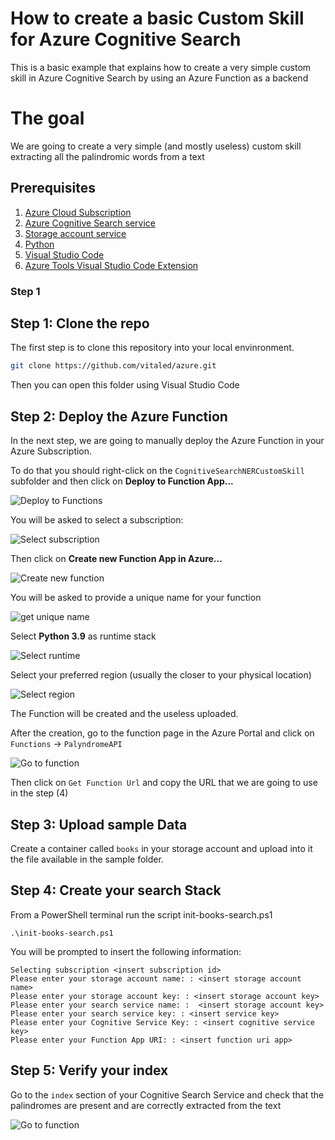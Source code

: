 # How to create a basic Custom Skill for Azure Cognitive Search

This is a basic example that explains how to create a very simple custom skill in Azure Cognitive Search
by using an Azure Function as a backend

# The goal

We are going to create a very simple (and mostly useless) custom skill extracting all the palindromic words from a text

## Prerequisites

1) [Azure Cloud Subscription](https://docs.microsoft.com/en-us/azure/cloud-adoption-framework/ready/azure-best-practices/initial-subscriptions)
2) [Azure Cognitive Search service](https://docs.microsoft.com/en-us/azure/search/search-create-service-portal)
3) [Storage account service](https://docs.microsoft.com/en-us/azure/storage/common/storage-account-create?tabs=azure-portal)
4) [Python](https://www.python.org/downloads/)
5) [Visual Studio Code](https://code.visualstudio.com/Download)
6) [Azure Tools Visual Studio Code Extension](https://marketplace.visualstudio.com/items?itemName=ms-vscode.vscode-node-azure-pack)

   
### Step 1 

## Step 1: Clone the repo

The first step is to clone this repository into your local envinronment. 

```bash
git clone https://github.com/vitaled/azure.git
```

Then you can open this folder using Visual Studio Code

## Step 2: Deploy the Azure Function

In the next step, we are going to manually deploy the Azure Function in your Azure Subscription.

To do that you should right-click on the `CognitiveSearchNERCustomSkill` subfolder and then click on **Deploy to Function App...**

![Deploy to Functions](./img/deploy_to_function_app.jpg)

You will be asked to select a subscription: 

![Select subscription](./img/select_subscription.jpg)

Then click on **Create new Function App in Azure...**

![Create new function](./img/create_new_function.jpg)

You will be asked to provide a unique name for your function

![get unique name](./img/enter_unique_function_app_name.jpg) 

Select **Python 3.9** as runtime stack

![Select runtime](./img/select_python_runtime.jpg) 

Select your preferred region (usually the closer to your physical location)

![Select region](./img/select_region.png)

The Function will be created and the useless uploaded.

After the creation, go to the function page in the Azure Portal and click on  `Functions` -> `PalyndromeAPI`

![Go to function](./img/go_to_function.jpg)

Then click on `Get Function Url` and copy the URL that we are going to use in the step (4)

## Step 3: Upload sample Data

Create a container called `books` in your storage account and upload into it the file available in the sample folder.

## Step 4: Create your search Stack

From a PowerShell terminal run the script init-books-search.ps1

```psh
.\init-books-search.ps1
```
You will be prompted to insert the following information:
```
Selecting subscription <insert subscription id>
Please enter your storage account name: : <insert storage account name>
Please enter your storage account key: : <insert storage account key> 
Please enter your search service name: :  <insert storage account key> 
Please enter your search service key: : <insert service key>
Please enter your Cognitive Service Key: : <insert cognitive service key>
Please enter your Function App URI: : <insert function uri app>
```

## Step 5: Verify your index

Go to the `index` section of your Cognitive Search Service and check that the palindromes are present and are correctly extracted from the text

![Go to function](./img/check_index.jpg)
















